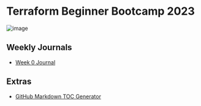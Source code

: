 # Terraform Beginner Bootcamp 2023

![image](https://github.com/SuperNolvas/terraform-beginner-bootcamp-2023/assets/17798480/ee47be01-0b2a-44c2-91b9-50f929e4afa5)

## Weekly Journals 

- [Week 0 Journal](/journal/week0.md)

## Extras

- [GitHub Markdown TOC Generator](https://ecotrust-canada.github.io/markdown-toc/)
